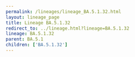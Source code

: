 ```yaml
---
permalink: /lineages/lineage_BA.5.1.32.html
layout: lineage_page
title: Lineage BA.5.1.32
redirect_to: ../lineage.html?lineage=BA.5.1.32
lineage: BA.5.1.32
parent: BA.5.1
children: ['BA.5.1.32']
---
```

